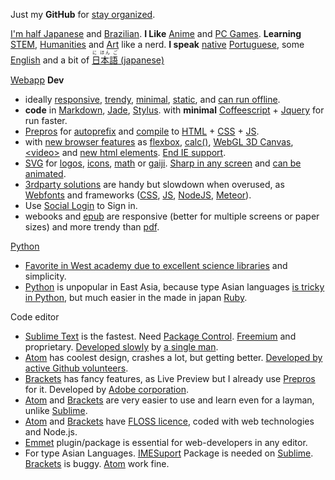 Just my **GitHub** for
[stay organized](https://www.youtube.com/watch?v=s8yT8Eh_efE).

[I'm half Japanese](https://en.wikipedia.org/wiki/H%C4%81fu)
and
[Brazilian](https://en.wikipedia.org/wiki/Japanese_Brazilian). 
**I Like** 
[Anime](https://en.wikipedia.org/wiki/Anime)
and
[PC Games](https://www.unrealengine.com/).
**Learning** [STEM](https://en.wikipedia.org/wiki/STEM_fields),
[Humanities](https://en.wikipedia.org/wiki/Humanities) and 
[Art](https://en.wikipedia.org/wiki/The_arts)
like a nerd.
**I speak** [native](https://en.wikipedia.org/wiki/Native_language) [Portuguese](https://en.wikipedia.org/wiki/Portuguese_language),
some
[English](https://en.wikipedia.org/wiki/English_language)
and a bit of 
[<ruby>日本語<rt>に ほん ご</ruby> (japanese)](https://en.wikipedia.org/wiki/Japanese_language)

[Webapp](http://www.sitepoint.com/long-live-web-app/) **Dev**
+ ideally [responsive](https://www.youtube.com/watch?v=snQp757_Rr0), 
[trendy](http://thenextweb.com/dd/2015/07/24/6-design-trends-taking-over-the-web/), 
[minimal](http://thenextweb.com/dd/2015/06/09/7-pillars-of-minimalist-web-design/), 
[static](http://www.staticapps.org/), 
and 
[can run offline](https://developer.mozilla.org/en-US/Apps/Build/Offline).
+ **code** in 
[Markdown](http://daringfireball.net/projects/markdown/), 
[Jade](http://jade-lang.com/), 
[Stylus](https://learnboost.github.io/stylus/).
with **minimal** 
[Coffeescript](http://coffeescript.org/) +
[Jquery](http://www.javaworld.com/article/2078613/java-web-development/6-reasons-you-should-be-using-jquery.html)
for run faster. 
+ [Prepros](https://prepros.io/)
for [autoprefix](https://css-tricks.com/autoprefixer/)
and
[compile](https://en.wikipedia.org/wiki/Compiler)
to
[HTML](https://en.wikipedia.org/wiki/HTML) + 
[CSS](https://en.wikipedia.org/wiki/Css) + 
[JS](https://en.wikipedia.org/wiki/JavaScript).
+ with [new browser features](http://caniuse.com/) as
[flexbox](https://philipwalton.github.io/solved-by-flexbox/), 
[calc()](http://caniuse.com/#feat=calc), 
[WebGL 3D Canvas](http://www.awwwards.com/22-experimental-webgl-demo-examples.html), 
[&lt;video&gt;](http://www.jwplayer.com/products/jwplayer/)
and [new html elements](http://www.w3schools.com/html/html5_new_elements.asp).
[End IE support](http://venturebeat.com/2015/07/28/microsoft-edge-on-windows-10-the-browser-that-will-finally-kill-ie/).
+ [SVG](https://en.wikipedia.org/wiki/Cascading_Style_Sheets) 
for 
[logos](https://worldvectorlogo.com/), 
[icons](http://www.flaticon.com/most-downloaded/), 
[math](https://www.mathjax.org/) 
or 
[gaiji](https://en.wiktionary.org/wiki/%E5%A4%96%E5%AD%97). 
[Sharp in any screen](https://en.wikipedia.org/wiki/Vector_graphics) 
and 
[can be animated](http://snapsvg.io).
+ [3rdparty solutions](http://cloudcannon.com/tips/2014/12/12/the-ultimate-list-of-services-for-static-websites.html) are handy but slowdown when overused, as [Webfonts](https://www.google.com/fonts)
and frameworks ([CSS](http://www.cssauthor.com/css-frameworks/), 
[JS](http://beebom.com/2015/04/best-javascript-frameworks-and-libraries),
[NodeJS](http://nodeframework.com/),
[Meteor](https://www.meteor.com/)).
+ Use [Social Login](https://en.wikipedia.org/wiki/Social_login) to Sign in.
+ webooks and [epub](http://idpf.org/epub) are responsive (better for multiple screens or paper sizes) and more trendy than [pdf](http://www.adobe.com/devnet/pdf.html).

[Python](https://www.python.org/)

+ [Favorite in West academy due to excellent science libraries](http://programmers.stackexchange.com/questions/138643/why-is-python-used-for-high-performance-scientific-computing-but-ruby-isnt) and simplicity. 
+ [Python](https://www.python.org/) is unpopular in East Asia, because type Asian languages [is tricky in Python](http://stackoverflow.com/questions/14682933/chinese-and-japanese-character-support-in-python), but much easier in the made in japan [Ruby](https://www.ruby-lang.org/).

Code editor
+ [Sublime Text](http://www.sublimetext.com/) is the fastest. Need [Package Control](http://packagecontrol.io). [Freemium](http://www.freemium.org/what-is-freemium-2/) and proprietary. [Developed slowly](https://www.sublimetext.com/forum/viewtopic.php?f=2&t=17340&start=30) by [a single man](http://www.sublimetext.com/blog/).
+ [Atom](https://atom.io/) has coolest design, crashes a lot, but getting better. [Developed by active Github volunteers](https://github.com/atom/atom).
+ [Brackets](http://brackets.io/) has fancy features, as Live Preview but I already use [Prepros](https://prepros.io/) for it. Developed by [Adobe corporation](http://www.adobe.com/). 
+ [Atom](https://atom.io/) and [Brackets](https://atom.io/) are very easier to use and learn even for a layman, unlike [Sublime](http://www.sublimetext.com/).
+ [Atom](https://atom.io/) and [Brackets](https://atom.io/) have [FLOSS licence](https://en.wikipedia.org/wiki/Alternative_terms_for_free_software#FLOSS_2), coded with web technologies and Node.js.
+ [Emmet](http://emmet.io/) plugin/package is essential for web-developers in any editor.
+ For type Asian Languages. [IMESuport](https://github.com/chikatoike/IMESupport) Package is needed on [Sublime](http://www.sublimetext.com/). [Brackets](http://brackets.io/) is buggy. [Atom](https://atom.io/) work fine.
